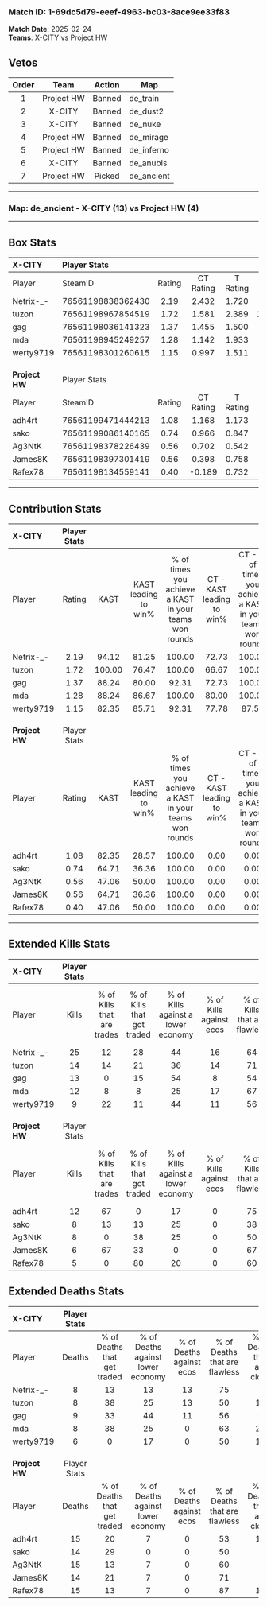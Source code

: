 ### Match ID: 1-69dc5d79-eeef-4963-bc03-8ace9ee33f83  
**Match Date**: 2025-02-24  
**Teams**: X-CITY vs Project HW  

## Vetos  

| Order | Team | Action | Map |
| :---: | :--: | :----: | --- |
| 1 | Project HW | Banned | de_train |
| 2 | X-CITY | Banned | de_dust2 |
| 3 | X-CITY | Banned | de_nuke |
| 4 | Project HW | Banned | de_mirage |
| 5 | Project HW | Banned | de_inferno |
| 6 | X-CITY | Banned | de_anubis |
| 7 | Project HW | Picked | de_ancient |

---  

### **Map**: de_ancient - X-CITY (13) vs Project HW (4)  
---  

## Box Stats  

| **X-CITY**     | Player Stats      |        |           |          |        |       |       |         |        |      |     |
| :- | :- | :-: | :-: | :-: | :-: | :-: | :-: | :-: | :-: | :-: | :-: |
| Player         | SteamID           | Rating | CT Rating | T Rating |  KAST  |  ADR  | Kills | Assists | Deaths | K/D  | HS% |
| Netrix-_-      | 76561198838362430 |  2.19  |   2.432   |  1.720   | 94.12  | 128.1 |  25   |    2    |   8    | 3.13 | 72  |
| tuzon          | 76561198967854519 |  1.72  |   1.581   |  2.389   | 100.00 | 121.3 |  14   |   14    |   8    | 1.75 | 50  |
| gag            | 76561198036141323 |  1.37  |   1.455   |  1.500   | 88.24  | 77.3  |  13   |    7    |   9    | 1.44 | 76  |
| mda            | 76561198945249257 |  1.28  |   1.142   |  1.933   | 88.24  | 58.0  |  12   |    5    |   8    | 1.50 | 58  |
| werty9719      | 76561198301260615 |  1.15  |   0.997   |  1.511   | 82.35  | 56.6  |   9   |    6    |   6    | 1.50 | 22  |
|                |                   |        |           |          |        |       |       |         |        |      |     |
|                |                   |        |           |          |        |       |       |         |        |      |     |
|                |                   |        |           |          |        |       |       |         |        |      |     |
| **Project HW** | Player Stats      |        |           |          |        |       |       |         |        |      |     |
| Player         | SteamID           | Rating | CT Rating | T Rating |  KAST  |  ADR  | Kills | Assists | Deaths | K/D  | HS% |
| adh4rt         | 76561199471444213 |  1.08  |   1.168   |  1.173   | 82.35  | 80.5  |  12   |    3    |   15   | 0.80 | 58  |
| sako           | 76561199086140165 |  0.74  |   0.966   |  0.847   | 64.71  | 64.1  |   8   |    5    |   14   | 0.57 | 50  |
| Ag3NtK         | 76561198378226439 |  0.56  |   0.702   |  0.542   | 47.06  | 64.0  |   8   |    2    |   15   | 0.53 | 50  |
| James8K        | 76561198397301419 |  0.56  |   0.398   |  0.758   | 64.71  | 43.4  |   6   |    3    |   14   | 0.43 | 50  |
| Rafex78        | 76561198134559141 |  0.40  |  -0.189   |  0.732   | 47.06  | 55.9  |   5   |    5    |   15   | 0.33 | 40  |
---  

## Contribution Stats  

| **X-CITY**     | Player Stats |        |                      |                                                        |                           |                                                             |                          |                                                            |
| :- | :-: | :-: | :-: | :-: | :-: | :-: | :-: | :-: |
| Player         |    Rating    |  KAST  | KAST leading to win% | % of times you achieve a KAST in your teams won rounds | CT - KAST leading to win% | CT - % of times you achieve a KAST in your teams won rounds | T - KAST leading to win% | T - % of times you achieve a KAST in your teams won rounds |
| Netrix-_-      |     2.19     | 94.12  |        81.25         |                         100.00                         |           72.73           |                           100.00                            |          100.00          |                           100.00                           |
| tuzon          |     1.72     | 100.00 |        76.47         |                         100.00                         |           66.67           |                           100.00                            |          100.00          |                           100.00                           |
| gag            |     1.37     | 88.24  |        80.00         |                         92.31                          |           72.73           |                           100.00                            |          100.00          |                           80.00                            |
| mda            |     1.28     | 88.24  |        86.67         |                         100.00                         |           80.00           |                           100.00                            |          100.00          |                           100.00                           |
| werty9719      |     1.15     | 82.35  |        85.71         |                         92.31                          |           77.78           |                            87.50                            |          100.00          |                           100.00                           |
|                |              |        |                      |                                                        |                           |                                                             |                          |                                                            |
|                |              |        |                      |                                                        |                           |                                                             |                          |                                                            |
|                |              |        |                      |                                                        |                           |                                                             |                          |                                                            |
| **Project HW** | Player Stats |        |                      |                                                        |                           |                                                             |                          |                                                            |
| Player         |    Rating    |  KAST  | KAST leading to win% | % of times you achieve a KAST in your teams won rounds | CT - KAST leading to win% | CT - % of times you achieve a KAST in your teams won rounds | T - KAST leading to win% | T - % of times you achieve a KAST in your teams won rounds |
| adh4rt         |     1.08     | 82.35  |        28.57         |                         100.00                         |           0.00            |                            0.00                             |          40.00           |                           100.00                           |
| sako           |     0.74     | 64.71  |        36.36         |                         100.00                         |           0.00            |                            0.00                             |          57.14           |                           100.00                           |
| Ag3NtK         |     0.56     | 47.06  |        50.00         |                         100.00                         |           0.00            |                            0.00                             |          80.00           |                           100.00                           |
| James8K        |     0.56     | 64.71  |        36.36         |                         100.00                         |           0.00            |                            0.00                             |          44.44           |                           100.00                           |
| Rafex78        |     0.40     | 47.06  |        50.00         |                         100.00                         |           0.00            |                            0.00                             |          57.14           |                           100.00                           |
---  

## Extended Kills Stats  

| **X-CITY**     | Player Stats |                            |                            |                                    |                         |                              |                                 |                                       |                    |           |
| :- | :-: | :-: | :-: | :-: | :-: | :-: | :-: | :-: | :-: | :-: |
| Player         |    Kills     | % of Kills that are trades | % of Kills that got traded | % of Kills against a lower economy | % of Kills against ecos | % of Kills that are flawless | % of Kills that are close duels | % of Kills that are assisted by flash | Pistol Round Kills | AWP Kills |
| Netrix-_-      |      25      |             12             |             28             |                 44                 |           16            |              64              |                4                |                  16                   |         6          |     0     |
| tuzon          |      14      |             14             |             21             |                 36                 |           14            |              71              |               21                |                   0                   |         1          |     0     |
| gag            |      13      |             0              |             15             |                 54                 |            8            |              54              |                0                |                   0                   |         1          |     0     |
| mda            |      12      |             8              |             8              |                 25                 |           17            |              67              |                0                |                   0                   |         2          |     0     |
| werty9719      |      9       |             22             |             11             |                 44                 |           11            |              56              |               11                |                  22                   |         0          |     3     |
|                |              |                            |                            |                                    |                         |                              |                                 |                                       |                    |           |
|                |              |                            |                            |                                    |                         |                              |                                 |                                       |                    |           |
|                |              |                            |                            |                                    |                         |                              |                                 |                                       |                    |           |
| **Project HW** | Player Stats |                            |                            |                                    |                         |                              |                                 |                                       |                    |           |
| Player         |    Kills     | % of Kills that are trades | % of Kills that got traded | % of Kills against a lower economy | % of Kills against ecos | % of Kills that are flawless | % of Kills that are close duels | % of Kills that are assisted by flash | Pistol Round Kills | AWP Kills |
| adh4rt         |      12      |             67             |             0              |                 17                 |            0            |              75              |                0                |                   0                   |         1          |     0     |
| sako           |      8       |             13             |             13             |                 25                 |            0            |              38              |               13                |                   0                   |         1          |     0     |
| Ag3NtK         |      8       |             0              |             38             |                 25                 |            0            |              50              |               13                |                  13                   |         0          |     0     |
| James8K        |      6       |             67             |             33             |                 0                  |            0            |              67              |               17                |                   0                   |         0          |     0     |
| Rafex78        |      5       |             0              |             80             |                 20                 |            0            |              60              |               20                |                  20                   |         0          |     0     |
## Extended Deaths Stats  

| **X-CITY**     | Player Stats |                             |                                   |                          |                               |                            |                           |               |
| :- | :-: | :-: | :-: | :-: | :-: | :-: | :-: | :-: |
| Player         |    Deaths    | % of Deaths that get traded | % of Deaths against lower economy | % of Deaths against ecos | % of Deaths that are flawless | % of Deaths that are close | % of Deaths while blinded | Deaths to AWP |
| Netrix-_-      |      8       |             13              |                13                 |            13            |              75               |             0              |             0             |       0       |
| tuzon          |      8       |             38              |                25                 |            13            |              50               |             13             |             0             |       0       |
| gag            |      9       |             33              |                44                 |            11            |              56               |             0              |            11             |       0       |
| mda            |      8       |             38              |                25                 |            0             |              63               |             25             |            13             |       0       |
| werty9719      |      6       |              0              |                17                 |            0             |              50               |             17             |             0             |       0       |
|                |              |                             |                                   |                          |                               |                            |                           |               |
|                |              |                             |                                   |                          |                               |                            |                           |               |
|                |              |                             |                                   |                          |                               |                            |                           |               |
| **Project HW** | Player Stats |                             |                                   |                          |                               |                            |                           |               |
| Player         |    Deaths    | % of Deaths that get traded | % of Deaths against lower economy | % of Deaths against ecos | % of Deaths that are flawless | % of Deaths that are close | % of Deaths while blinded | Deaths to AWP |
| adh4rt         |      15      |             20              |                 7                 |            0             |              53               |             13             |             7             |       1       |
| sako           |      14      |             29              |                 0                 |            0             |              50               |             7              |            14             |       0       |
| Ag3NtK         |      15      |             13              |                 7                 |            0             |              60               |             0              |             0             |       0       |
| James8K        |      14      |             21              |                 7                 |            0             |              71               |             0              |             7             |       1       |
| Rafex78        |      15      |             13              |                 7                 |            0             |              87               |             13             |            13             |       1       |
